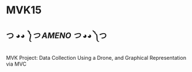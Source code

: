 # MVK15
## つ ◕_◕ ༽つ AMENO つ ◕_◕ ༽つ
MVK Project: Data Collection Using a Drone, and Graphical Representation via MVC
